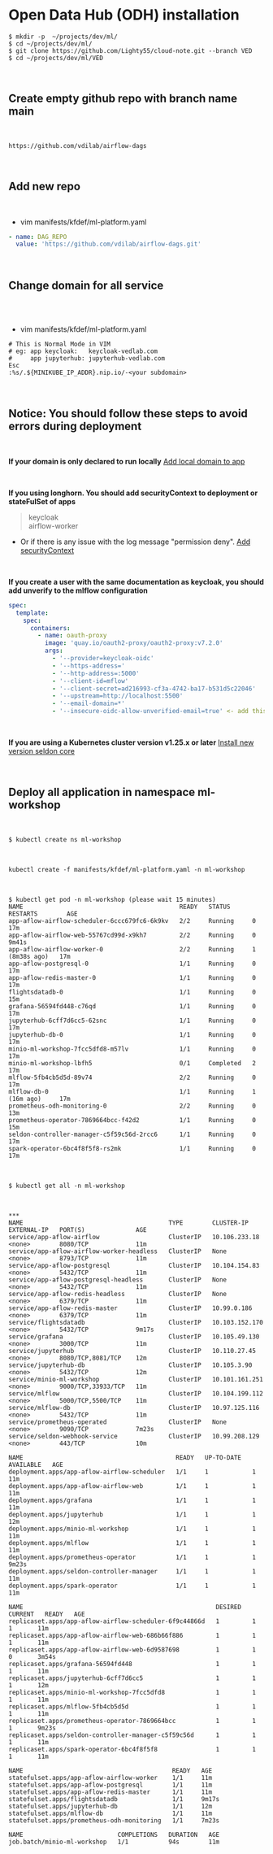 # Open Data Hub (ODH) installation

```
$ mkdir -p  ~/projects/dev/ml/
$ cd ~/projects/dev/ml/
$ git clone https://github.com/Lighty55/cloud-note.git --branch VED
$ cd ~/projects/dev/ml/VED
```

<br/>

## Create empty github repo with branch name main

<br/>

```
https://github.com/vdilab/airflow-dags
```

<br/>

## Add new repo

<br/>

- vim manifests/kfdef/ml-platform.yaml
```yaml
- name: DAG_REPO
  value: 'https://github.com/vdilab/airflow-dags.git'
```

<br/>

## Change domain for all service

<br/>

<br/>

- vim manifests/kfdef/ml-platform.yaml
```
# This is Normal Mode in VIM
# eg: app keycloak:   keycloak-vedlab.com
#     app jupyterhub: jupyterhub-vedlab.com
Esc
:%s/.${MINIKUBE_IP_ADDR}.nip.io/-<your subdomain>
```

<br/>

## Notice: You should follow these steps to avoid errors during deployment

<br/>

**If your domain is only declared to run locally** 
[Add local domain to app](../02-Note-Issue/01-Add-Host-K8s.md)

<br/>

**If you using longhorn. You should add securityContext to deployment or stateFulSet of apps**
> keycloak <br/>
> airflow-worker
- Or if there is any issue with the log message "permission deny". [Add securityContext](https://github.com/Lighty55/cloud-note/blob/VED/VED/docs/01-environment/02-install-keycloak.md#if-you-using-longhorn-with-keycloak)

<br/>

**If you create a user with the same documentation as keycloak, you should add unverify to the mlflow configuration**
```yaml
spec:
  template:
    spec:
      containers:
        - name: oauth-proxy
          image: 'quay.io/oauth2-proxy/oauth2-proxy:v7.2.0'
          args:
            - '--provider=keycloak-oidc'
            - '--https-address='
            - '--http-address=:5000'
            - '--client-id=mflow'
            - '--client-secret=ad216993-cf3a-4742-ba17-b531d5c22046'
            - '--upstream=http://localhost:5500'
            - '--email-domain=*'
            - '--insecure-oidc-allow-unverified-email=true' <- add this line
```

<br/>

**If you are using a Kubernetes cluster version v1.25.x or later**
[Install new version seldon core](./01-environment/06-install-seldon-core.md)

<br/>

## Deploy all application in namespace ml-workshop

<br/>

```
$ kubectl create ns ml-workshop
```

<br/>

```
kubectl create -f manifests/kfdef/ml-platform.yaml -n ml-workshop
```

<br/>

```
$ kubectl get pod -n ml-workshop (please wait 15 minutes)
NAME                                           READY   STATUS      RESTARTS        AGE
app-aflow-airflow-scheduler-6ccc679fc6-6k9kv   2/2     Running     0               17m
app-aflow-airflow-web-55767cd99d-x9kh7         2/2     Running     0               9m41s
app-aflow-airflow-worker-0                     2/2     Running     1 (8m38s ago)   17m
app-aflow-postgresql-0                         1/1     Running     0               17m
app-aflow-redis-master-0                       1/1     Running     0               17m
flightsdatadb-0                                1/1     Running     0               15m
grafana-56594fd448-c76qd                       1/1     Running     0               17m
jupyterhub-6cff7d6cc5-62snc                    1/1     Running     0               17m
jupyterhub-db-0                                1/1     Running     0               17m
minio-ml-workshop-7fcc5dfd8-m57lv              1/1     Running     0               17m
minio-ml-workshop-lbfh5                        0/1     Completed   2               17m
mlflow-5fb4cb5d5d-89v74                        2/2     Running     0               17m
mlflow-db-0                                    1/1     Running     1 (16m ago)     17m
prometheus-odh-monitoring-0                    2/2     Running     0               13m
prometheus-operator-7869664bcc-f42d2           1/1     Running     0               15m
seldon-controller-manager-c5f59c56d-2rcc6      1/1     Running     0               17m
spark-operator-6bc4f8f5f8-rs2mk                1/1     Running     0               17m
```

<br/>

```
$ kubectl get all -n ml-workshop
```

<br/>

```
***
NAME                                        TYPE        CLUSTER-IP       EXTERNAL-IP   PORT(S)              AGE
service/app-aflow-airflow                   ClusterIP   10.106.233.18    <none>        8080/TCP             11m
service/app-aflow-airflow-worker-headless   ClusterIP   None             <none>        8793/TCP             11m
service/app-aflow-postgresql                ClusterIP   10.104.154.83    <none>        5432/TCP             11m
service/app-aflow-postgresql-headless       ClusterIP   None             <none>        5432/TCP             11m
service/app-aflow-redis-headless            ClusterIP   None             <none>        6379/TCP             11m
service/app-aflow-redis-master              ClusterIP   10.99.0.186      <none>        6379/TCP             11m
service/flightsdatadb                       ClusterIP   10.103.152.170   <none>        5432/TCP             9m17s
service/grafana                             ClusterIP   10.105.49.130    <none>        3000/TCP             11m
service/jupyterhub                          ClusterIP   10.110.27.45     <none>        8080/TCP,8081/TCP    12m
service/jupyterhub-db                       ClusterIP   10.105.3.90      <none>        5432/TCP             12m
service/minio-ml-workshop                   ClusterIP   10.101.161.251   <none>        9000/TCP,33933/TCP   11m
service/mlflow                              ClusterIP   10.104.199.112   <none>        5000/TCP,5500/TCP    11m
service/mlflow-db                           ClusterIP   10.97.125.116    <none>        5432/TCP             11m
service/prometheus-operated                 ClusterIP   None             <none>        9090/TCP             7m23s
service/seldon-webhook-service              ClusterIP   10.99.208.129    <none>        443/TCP              10m

NAME                                          READY   UP-TO-DATE   AVAILABLE   AGE
deployment.apps/app-aflow-airflow-scheduler   1/1     1            1           11m
deployment.apps/app-aflow-airflow-web         1/1     1            1           11m
deployment.apps/grafana                       1/1     1            1           11m
deployment.apps/jupyterhub                    1/1     1            1           12m
deployment.apps/minio-ml-workshop             1/1     1            1           11m
deployment.apps/mlflow                        1/1     1            1           11m
deployment.apps/prometheus-operator           1/1     1            1           9m23s
deployment.apps/seldon-controller-manager     1/1     1            1           11m
deployment.apps/spark-operator                1/1     1            1           11m

NAME                                                     DESIRED   CURRENT   READY   AGE
replicaset.apps/app-aflow-airflow-scheduler-6f9c44866d   1         1         1       11m
replicaset.apps/app-aflow-airflow-web-686b66f886         1         1         1       11m
replicaset.apps/app-aflow-airflow-web-6d9587698          1         1         0       3m54s
replicaset.apps/grafana-56594fd448                       1         1         1       11m
replicaset.apps/jupyterhub-6cff7d6cc5                    1         1         1       12m
replicaset.apps/minio-ml-workshop-7fcc5dfd8              1         1         1       11m
replicaset.apps/mlflow-5fb4cb5d5d                        1         1         1       11m
replicaset.apps/prometheus-operator-7869664bcc           1         1         1       9m23s
replicaset.apps/seldon-controller-manager-c5f59c56d      1         1         1       11m
replicaset.apps/spark-operator-6bc4f8f5f8                1         1         1       11m

NAME                                         READY   AGE
statefulset.apps/app-aflow-airflow-worker    1/1     11m
statefulset.apps/app-aflow-postgresql        1/1     11m
statefulset.apps/app-aflow-redis-master      1/1     11m
statefulset.apps/flightsdatadb               1/1     9m17s
statefulset.apps/jupyterhub-db               1/1     12m
statefulset.apps/mlflow-db                   1/1     11m
statefulset.apps/prometheus-odh-monitoring   1/1     7m23s

NAME                          COMPLETIONS   DURATION   AGE
job.batch/minio-ml-workshop   1/1           94s        11m
```
